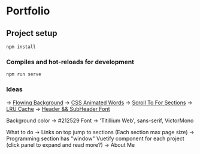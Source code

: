 # Portfolio

## Project setup
```
npm install
```

### Compiles and hot-reloads for development
```
npm run serve
```

### Ideas
-> [Flowing Background](https://codepen.io/y_endo/pen/gObOxoM?editors=1010)
-> [CSS Animated Words](https://codepen.io/alphardex/pen/WNNVJeZ)
-> [Scroll To For Sections](https://github.com/rigor789/vue-scrollTo)
-> [LRU Cache](https://www.npmjs.com/package/lru-cache)
-> [Header && SubHeader Font](https://rubjo.github.io/victor-mono/)


Background color -> #212529
Font -> 'Titillium Web', sans-serif, VictorMono


What to do
-> Links on top jump to sections (Each section max page size)
-> Programming section has "window" Vuetify component for each project (click panel to expand and read more?)
-> About Me